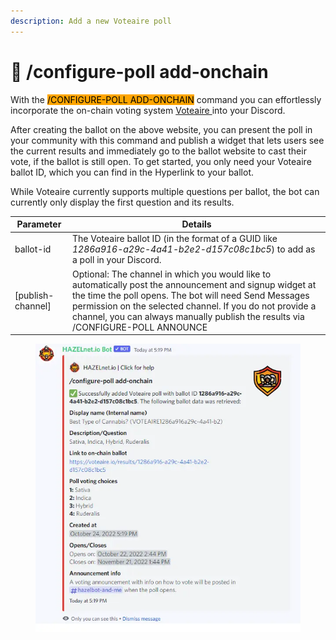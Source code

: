 ```yaml
---
description: Add a new Voteaire poll
---
```


# 🔗 /configure-poll add-onchain

With the <mark style="background-color:orange;">/CONFIGURE-POLL ADD-ONCHAIN</mark> command you can effortlessly incorporate the on-chain voting system [Voteaire ](https://voteaire.io/) into your Discord.

After creating the ballot on the above website, you can present the poll in your community with this command and publish a widget that lets users see the current results and immediately go to the ballot website to cast their vote, if the ballot is still open. To get started, you only need your Voteaire ballot ID, which you can find in the Hyperlink to your ballot.

&#x20;While Voteaire currently supports multiple questions per ballot, the bot can currently only display the first question and its results.

| Parameter          | Details                                                                                                                                                                                                                                                                                                          |
| ------------------ | ---------------------------------------------------------------------------------------------------------------------------------------------------------------------------------------------------------------------------------------------------------------------------------------------------------------- |
| ballot-id          | The Voteaire ballot ID (in the format of a GUID like _1286a916-a29c-4a41-b2e2-d157c08c1bc5_) to add as a poll in your Discord.                                                                                                                                                                                   |
| \[publish-channel] | Optional: The channel in which you would like to automatically post the announcement and signup widget at the time the poll opens. The bot will need Send Messages permission on the selected channel. If you do not provide a channel, you can always manually publish the results via /CONFIGURE-POLL ANNOUNCE |

<figure><img src="../../../.gitbook/assets/image (120).png" alt=""><figcaption></figcaption></figure>

